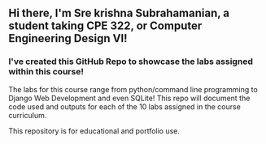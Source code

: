 ## **Hi there, I'm Sre krishna Subrahamanian, a student taking CPE 322, or Computer Engineering Design VI!** ##
### I've created this GitHub Repo to showcase the labs assigned within this course! ###

The labs for this course range from python/command line programming to Django Web Development and even SQLite!
This repo will document the code used and outputs for each of the 10 labs assigned in the course curriculum.

This repository is for educational and portfolio use.
